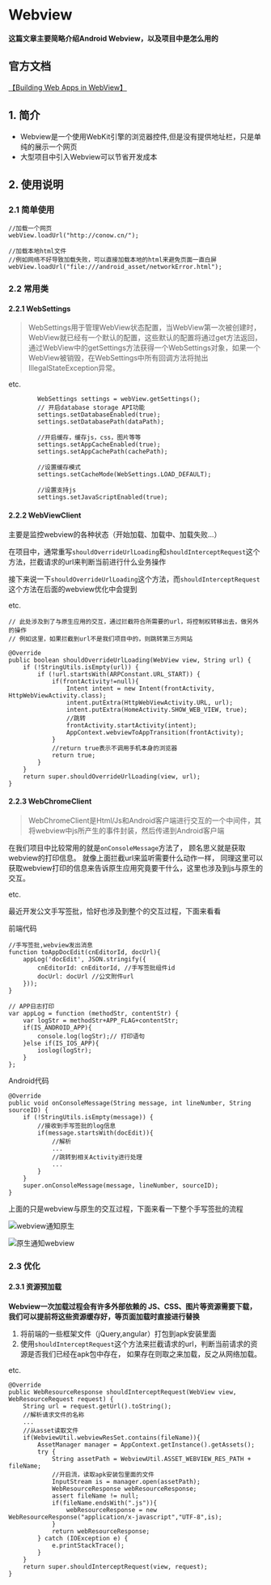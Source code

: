 # Webview
**这篇文章主要简略介绍Android Webview，以及项目中是怎么用的<br>**

## 官方文档
[【Building Web Apps in WebView】](https://developer.android.google.cn/guide/webapps/webview.html?hl=zh-cn)

## 1. 简介
* Webview是一个使用WebKit引擎的浏览器控件,但是没有提供地址栏，只是单纯的展示一个网页
* 大型项目中引入Webview可以节省开发成本

## 2. 使用说明
### 2.1 简单使用
```
//加载一个网页
webView.loadUrl("http://conow.cn/");

//加载本地html文件
//例如网络不好导致加载失败，可以直接加载本地的html来避免页面一直白屏
webView.loadUrl("file:///android_asset/networkError.html");
```


### 2.2 常用类

#### 2.2.1 WebSettings
> WebSettings用于管理WebView状态配置，当WebView第一次被创建时，WebView就已经有一个默认的配置，这些默认的配置将通过get方法返回，通过WebView中的getSettings方法获得一个WebSettings对象，如果一个WebView被销毁，在WebSettings中所有回调方法将抛出IllegalStateException异常。

etc.
```
        WebSettings settings = webView.getSettings();
        // 开启database storage API功能
        settings.setDatabaseEnabled(true);
        settings.setDatabasePath(dataPath);

        //开启缓存，缓存js，css，图片等等
        settings.setAppCacheEnabled(true);
        settings.setAppCachePath(cachePath);

        //设置缓存模式
        settings.setCacheMode(WebSettings.LOAD_DEFAULT);

        //设置支持js
        settings.setJavaScriptEnabled(true);
```


#### 2.2.2 WebViewClient
主要是监控webview的各种状态（开始加载、加载中、加载失败...）

在项目中，通常重写`shouldOverrideUrlLoading`和`shouldInterceptRequest`这个方法，拦截请求的url来判断当前进行什么业务操作

接下来说一下`shouldOverrideUrlLoading`这个方法，而`shouldInterceptRequest`这个方法在后面的webview优化中会提到

etc.
```
// 此处涉及到了与原生应用的交互，通过拦截符合所需要的url，将控制权转移出去，做另外的操作
// 例如这里，如果拦截到url不是我们项目中的，则跳转第三方网站

@Override
public boolean shouldOverrideUrlLoading(WebView view, String url) {
    if (!StringUtils.isEmpty(url)) {
        if (!url.startsWith(ARPConstant.URL_START)) {
            if(frontActivity!=null){
                Intent intent = new Intent(frontActivity, HttpWebViewActivity.class);
                intent.putExtra(HttpWebViewActivity.URL, url);
                intent.putExtra(HomeActivity.SHOW_WEB_VIEW, true);
                //跳转
                frontActivity.startActivity(intent);
                AppContext.webviewToAppTransition(frontActivity);
            }
            //return true表示不调用手机本身的浏览器
            return true;
        }
    }
    return super.shouldOverrideUrlLoading(view, url);
}
```

#### 2.2.3 WebChromeClient
> WebChromeClient是Html/Js和Android客户端进行交互的一个中间件，其将webview中js所产生的事件封装，然后传递到Android客户端

在我们项目中比较常用的就是`onConsoleMessage`方法了，
顾名思义就是获取webview的打印信息。
就像上面拦截url来监听需要什么动作一样，
同理这里可以获取webview打印的信息来告诉原生应用究竟要干什么，这里也涉及到js与原生的交互。

etc.

最近开发公文手写签批，恰好也涉及到整个的交互过程，下面来看看

前端代码
```
//手写签批,webview发出消息
function toAppDocEdit(cnEditorId, docUrl){
    appLog('docEdit', JSON.stringify({
        cnEditorId: cnEditorId, //手写签批组件id
        docUrl: docUrl //公文附件url
    }));
}

// APP日志打印
var appLog = function (methodStr, contentStr) {
    var logStr = methodStr+APP_FLAG+contentStr;
    if(IS_ANDROID_APP){
        console.log(logStr);// 打印语句
    }else if(IS_IOS_APP){
        ioslog(logStr);
    }
};
```

Android代码
```
@Override
public void onConsoleMessage(String message, int lineNumber, String sourceID) {
    if (!StringUtils.isEmpty(message)) {
        //接收到手写签批的log信息
        if(message.startsWith(docEdit)){
            //解析
            ...
            //跳转到相关Activity进行处理
            ...
        }
    }
    super.onConsoleMessage(message, lineNumber, sourceID);
}
```

上面的只是webview与原生的交互过程，下面来看一下整个手写签批的流程

![](https://github.com/ConowDevNotes/AndroidDevNotes/blob/master/res/img/webviewNotifyApp.png "webview通知原生")


![](https://github.com/ConowDevNotes/AndroidDevNotes/blob/master/res/img/appNotifyWebview.png "原生通知webview")


### 2.3 优化

#### 2.3.1 资源预加载

**Webview一次加载过程会有许多外部依赖的 JS、CSS、图片等资源需要下载，我们可以提前将这些资源缓存好，等页面加载时直接进行替换**

1. 将前端的一些框架文件（jQuery,angular）打包到apk安装里面
2. 使用`shouldInterceptRequest`这个方法来拦截请求的url，判断当前请求的资源是否我们已经在apk包中存在，
如果存在则取之来加载，反之从网络加载。

etc.
```
@Override
public WebResourceResponse shouldInterceptRequest(WebView view, WebResourceRequest request) {
    String url = request.getUrl().toString();
    //解析请求文件的名称
    ...
    //从asset读取文件
    if(WebviewUtil.webviewResSet.contains(fileName)){
        AssetManager manager = AppContext.getInstance().getAssets();
        try {
            String assetPath = WebviewUtil.ASSET_WEBVIEW_RES_PATH + fileName;
            //开启流，读取apk安装包里面的文件
            InputStream is = manager.open(assetPath);
            WebResourceResponse webResourceResponse;
            assert fileName != null;
            if(fileName.endsWith(".js")){
                webResourceResponse = new WebResourceResponse("application/x-javascript","UTF-8",is);
            }
            return webResourceResponse;
        } catch (IOException e) {
            e.printStackTrace();
        }
    }
    return super.shouldInterceptRequest(view, request);
}
```